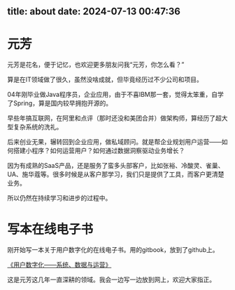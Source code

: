 title: about
date: 2024-07-13 00:47:36
---
# 元芳
元芳是花名，便于记忆，也欢迎更多朋友问我“元芳，你怎么看？”

算是在IT领域做了很久，虽然没啥成就，但毕竟经历过不少公司和项目。

04年刚毕业做Java程序员，企业应用，由于不喜IBM那一套，觉得太笨重，自学了Spring，算是国内较早拥抱开源的。

早些年搞互联网，在阿里和点评（那时还没和美团合并）做架构师，算经历了超大型复杂系统的洗礼。

后来创业无果，辗转回到企业应用，做私域顾问。就是帮企业规划用户运营——如何搭建小程序？如何运营用户？如何通过数据洞察驱动业务增长？

因为有成熟的SaaS产品，还是服务了蛮多头部客户，比如张裕、冷酸灵、雀巢、UA、施华蔻等。很多时候是从客户那学习，我们只是提供了工具，而客户更清楚业务。

所以仍然在持续学习和进步的过程中。


# 写本在线电子书

刚开始写一本关于用户数字化的在线电子书。用的gitbook，放到了github上。

[《用户数字化——系统、数据与运营》](https://iyuanfang.github.io/book/)

这是元芳这几年一直深耕的领域。我会一边写一边放到网上，欢迎大家指正。